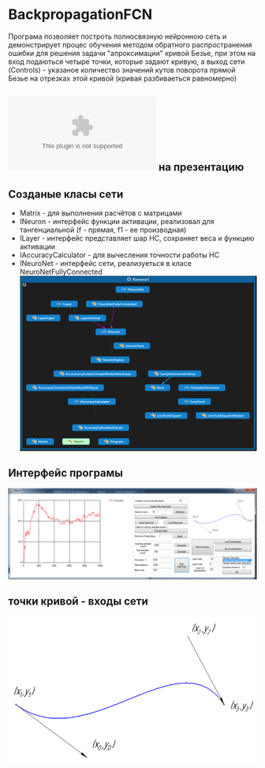 # BackpropagationFCN
Програма позволяет построть полносвязную нейронною сеть и демонстрирует процес обучения методом обратного распространения ошибки для  решения задачи "апроксимации" кривой Безье, при этом на вход подаються четыре точки, которые задают кривую, а выход сети (Controls) -  указаное количество значений кутов поворота прямой Безье на отрезках этой кривой (кривая разбиваеться равномерно)

## ![Ссылка](https://github.com/Wollfram/BackpropagationFCN/blob/master/README%20!!!/Kursova_robotaFinal.pptx) на презентацию 


## Созданые класы сети
- Matrix - для выполнения расчётов с матрицами  
- INeuron - интерфейс функции активации, реализовал для тангенциальной (f - прямая, f1 - ее производная)  
- ILayer - интерфейс представляет шар НС, сохраняет веса и функцию активации  
- IAccuracyCalculator - для вычесления точности работы НС  
- INeuroNet - интерфейс сети, реализуеться в класе NeuroNetFullyConnected  
![](https://github.com/Wollfram/BackpropagationFCN/blob/master/README%20!!!/classes.png)  

## Интерфейс програмы
![](https://github.com/Wollfram/BackpropagationFCN/blob/master/README%20!!!/10-10.png)  

## точки кривой - входы сети
![](https://github.com/Wollfram/BackpropagationFCN/blob/master/README%20!!!/Screenshot_2%20(2).png)  
